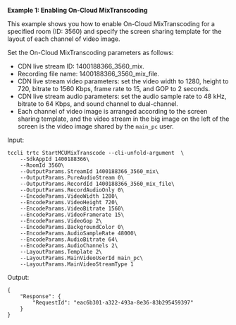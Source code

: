 **Example 1: Enabling On-Cloud MixTranscoding**

This example shows you how to enable On-Cloud MixTranscoding for a specified room (ID: 3560) and specify the screen sharing template for the layout of each channel of video image.

Set the On-Cloud MixTranscoding parameters as follows:
- CDN live stream ID: 1400188366_3560_mix.
- Recording file name: 1400188366_3560_mix_file.
- CDN live stream video parameters: set the video width to 1280, height to 720, bitrate to 1560 Kbps, frame rate to 15, and GOP to 2 seconds.
- CDN live stream audio parameters: set the audio sample rate to 48 kHz, bitrate to 64 Kbps, and sound channel to dual-channel.
- Each channel of video image is arranged according to the screen sharing template, and the video stream in the big image on the left of the screen is the video image shared by the `main_pc` user.

Input: 

```
tccli trtc StartMCUMixTranscode --cli-unfold-argument  \
    --SdkAppId 1400188366\
    --RoomId 3560\
    --OutputParams.StreamId 1400188366_3560_mix\
    --OutputParams.PureAudioStream 0\
    --OutputParams.RecordId 1400188366_3560_mix_file\
    --OutputParams.RecordAudioOnly 0\
    --EncodeParams.VideoWidth 1280\
    --EncodeParams.VideoHeight 720\
    --EncodeParams.VideoBitrate 1560\
    --EncodeParams.VideoFramerate 15\
    --EncodeParams.VideoGop 2\
    --EncodeParams.BackgroundColor 0\
    --EncodeParams.AudioSampleRate 48000\
    --EncodeParams.AudioBitrate 64\
    --EncodeParams.AudioChannels 2\
    --LayoutParams.Template 2\
    --LayoutParams.MainVideoUserId main_pc\
    --LayoutParams.MainVideoStreamType 1
```

Output: 
```
{
    "Response": {
        "RequestId": "eac6b301-a322-493a-8e36-83b295459397"
    }
}
```


